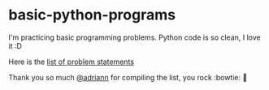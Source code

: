 # basic-python-programs
I'm practicing basic programming problems. Python code is so clean, I love it :D

Here is the [list of problem statements](https://adriann.github.io/programming_problems.html)

Thank you so much [@adriann](https://github.com/adriann) for compiling the list, you rock :bowtie: :metal:
